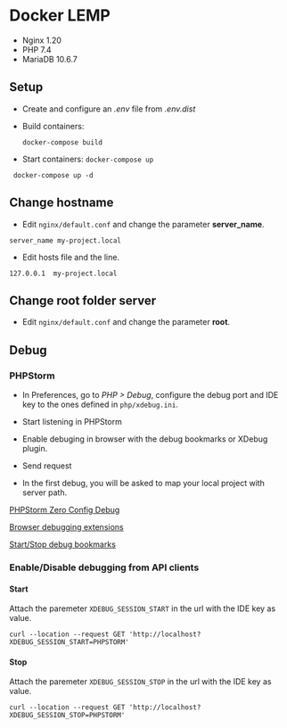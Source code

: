 # Docker LEMP

- Nginx 1.20
- PHP 7.4
- MariaDB 10.6.7

## Setup

- Create and configure an *.env* file from *.env.dist*
- Build containers:
  
  ```
  docker-compose build
  ```

- Start containers: `docker-compose up`
 ```
  docker-compose up -d
  ```

## Change hostname

- Edit `nginx/default.conf` and change the parameter **server_name**.

```
server_name my-project.local
```

- Edit hosts file and the line.

```
127.0.0.1  my-project.local
```

## Change root folder server

- Edit `nginx/default.conf` and change the parameter **root**.

## Debug

### PHPStorm

- In Preferences, go to *PHP > Debug*, configure the debug port and IDE key to the ones defined in `php/xdebug.ini`.

- Start listening in PHPStorm

- Enable debuging in browser with the debug bookmarks or XDebug plugin.

- Send request

- In the first debug, you will be asked to map your local project with server path.

[PHPStorm Zero Config Debug](https://www.jetbrains.com/help/phpstorm/2021.3/zero-configuration-debugging.html)

[Browser debugging extensions](https://www.jetbrains.com/help/phpstorm/2021.3/browser-debugging-extensions.html)

[Start/Stop debug bookmarks](https://www.jetbrains.com/phpstorm/marklets/)

### Enable/Disable debugging from API clients

#### Start

Attach the paremeter ```XDEBUG_SESSION_START``` in the url with the IDE key as value.

```
curl --location --request GET 'http://localhost?XDEBUG_SESSION_START=PHPSTORM'
```

#### Stop

Attach the paremeter ```XDEBUG_SESSION_STOP``` in the url with the IDE key as value.

```
curl --location --request GET 'http://localhost?XDEBUG_SESSION_STOP=PHPSTORM'
```

